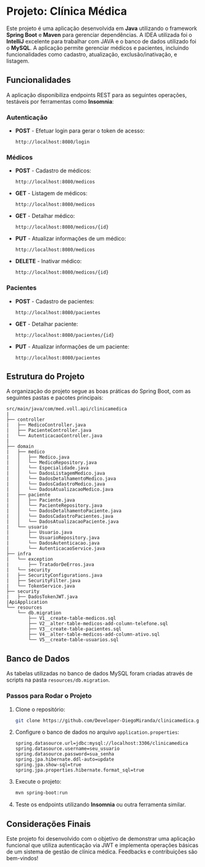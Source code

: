# Projeto: Clínica Médica

Este projeto é uma aplicação desenvolvida em **Java** utilizando o framework **Spring Boot** e **Maven** para gerenciar dependências. A IDEA utilizada foi o **IntelliJ** excelente para trabalhar com JAVA e o banco de dados utilizado foi o **MySQL**. A aplicação permite gerenciar médicos e pacientes, incluindo funcionalidades como cadastro, atualização, exclusão/inativação, e listagem.

## Funcionalidades

A aplicação disponibiliza endpoints REST para as seguintes operações, testáveis por ferramentas como **Insomnia**:

### Autenticação
- **POST** - Efetuar login para gerar o token de acesso:
  ```
  http://localhost:8080/login
  ```

### Médicos
- **POST** - Cadastro de médicos:
  ```
  http://localhost:8080/medicos
  ```
- **GET** - Listagem de médicos:
  ```
  http://localhost:8080/medicos
  ```
- **GET** - Detalhar médico:
  ```
  http://localhost:8080/medicos/{id}
  ```
- **PUT** - Atualizar informações de um médico:
  ```
  http://localhost:8080/medicos
  ```
- **DELETE** - Inativar médico:
  ```
  http://localhost:8080/medicos/{id}
  ```

### Pacientes
- **POST** - Cadastro de pacientes:
  ```
  http://localhost:8080/pacientes
  ```
- **GET** - Detalhar paciente:
  ```
  http://localhost:8080/pacientes/{id}
  ```
- **PUT** - Atualizar informações de um paciente:
  ```
  http://localhost:8080/pacientes
  ```

## Estrutura do Projeto

A organização do projeto segue as boas práticas do Spring Boot, com as seguintes pastas e pacotes principais:

```
src/main/java/com/med.voll.api/clinicamedica
|
├── controller
|   ├── MedicoController.java
|   ├── PacienteController.java
|   └── AutenticacaoController.java
|
├── domain
|   ├── medico
|   │   ├── Medico.java
|   │   └── MedicoRepository.java
|   │   └── Especialidade.java
|   │   └── DadosListagemMedico.java
|   │   └── DadosDetalhamentoMedico.java
|   │   └── DadosCadastroMedico.java
|   │   └── DadosAtualizacaoMedico.java
|   ├── paciente
|   │   ├── Paciente.java
|   │   └── PacienteRepository.java
|   │   └── DadosDetalhamentoPaciente.java
|   │   └── DadosCadastroPacientes.java
|   │   └── DadosAtualizacaoPaciente.java
|   └── usuario
|       ├── Usuario.java
|       └── UsuarioRepository.java
|       └── DadosAutenticacao.java
|       └── AutenticacaoService.java
├── infra
|   └── exception
|       ├── TratadorDeErros.java
|   └── security
|   ├── SecurityConfigurations.java
|   ├── SecurityFilter.java
|   └── TokenService.java
├── security
|   ├── DadosTokenJWT.java
|ApiApplication
└── resources
    └── db.migration
        ├── V1__create-table-medicos.sql
        ├── V2__alter-table-medicos-add-column-telefone.sql
        ├── V3__create-table-pacientes.sql
        ├── V4__alter-table-medicos-add-column-ativo.sql
        └── V5__create-table-usuarios.sql
```

## Banco de Dados

As tabelas utilizadas no banco de dados MySQL foram criadas através de scripts na pasta `resources/db.migration`.




### Passos para Rodar o Projeto
1. Clone o repositório:
   ```bash
   git clone https://github.com/Developer-DiegoMiranda/clinicamedica.git
   ```
2. Configure o banco de dados no arquivo `application.properties`:
   ```properties
   spring.datasource.url=jdbc:mysql://localhost:3306/clinicamedica
   spring.datasource.username=seu_usuario
   spring.datasource.password=sua_senha
   spring.jpa.hibernate.ddl-auto=update
   spring.jpa.show-sql=true
   spring.jpa.properties.hibernate.format_sql=true
   ```
3. Execute o projeto:
   ```bash
   mvn spring-boot:run
   ```
4. Teste os endpoints utilizando **Insomnia** ou outra ferramenta similar.

## Considerações Finais

Este projeto foi desenvolvido com o objetivo de demonstrar uma aplicação funcional que utiliza autenticação via JWT e implementa operações básicas de um sistema de gestão de clínica médica. Feedbacks e contribuições são bem-vindos!

